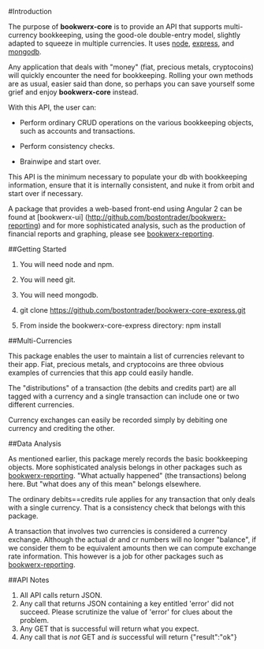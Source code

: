 #Introduction

The purpose of **bookwerx-core** is to provide an API that supports multi-currency
 bookkeeping, using the good-ole double-entry model, slightly adapted to squeeze 
 in multiple currencies.  It uses [node](https://nodejs.org), [express](http://expressjs.com/), and [mongodb](https://www.mongodb.com/).

Any application that deals with "money" (fiat, precious metals, cryptocoins) will
quickly encounter the need for bookkeeping.  Rolling your own methods are as usual,
 easier said than done, so perhaps  you can save yourself some grief and enjoy **bookwerx-core** instead.

With this API, the user can:

* Perform ordinary CRUD operations on the various bookkeeping objects,
such as accounts and transactions.

* Perform consistency checks.

* Brainwipe and start over.

This API is the minimum necessary to populate your db with bookkeeping information,
ensure that it is internally consistent, and nuke it from orbit and start over if necessary.

A package that provides a web-based front-end using Angular 2 can be found at [bookwerx-ui]
(http://github.com/bostontrader/bookwerx-reporting) and for more sophisticated analysis, 
such as the production of financial reports and graphing, please see 
 [bookwerx-reporting](http://github.com/bostontrader/bookwerx-reporting).



##Getting Started

1. You will need node and npm.

2. You will need git.

3. You will need mongodb.

4. git clone https://github.com/bostontrader/bookwerx-core-express.git

5. From inside the bookwerx-core-express directory: npm install


##Multi-Currencies

This package enables the user to maintain a list of currencies relevant to their app.
Fiat, precious metals, and cryptocoins are three obvious examples of currencies that
this app could easily handle.

The "distributions" of a transaction (the debits and credits part) are all tagged
with a currency and a single transaction can include one or two different
currencies.

Currency exchanges can easily be recorded simply by debiting one currency and
crediting the other.

##Data Analysis

As mentioned earlier, this package merely records the basic bookkeeping objects.
More sophisticated analysis belongs in other packages such as
[bookwerx-reporting](http://github.com/bostontrader/bookwerx-reporting).  "What actually happened" (the transactions) belong here.
But "what does any of this mean" belongs elsewhere.

The ordinary debits==credits rule applies for any transaction that only deals
 with a single currency.  That is a consistency check that belongs with this package.

A transaction that involves two currencies is considered a currency exchange.
Although the actual dr and cr numbers will no longer "balance", if we consider
them to be equivalent amounts then we can compute exchange rate information.
This however is a job for other packages such as [bookwerx-reporting](http://github.com/bostontrader/bookwerx-reporting).

##API Notes
1. All API calls return JSON.
2. Any call that returns JSON containing a key
entitled 'error' did not succeed.  Please scrutinize the
value of 'error' for clues about the problem.
3. Any GET that is successful will return what you expect.
4. Any call that is _not_ GET and _is_ successful will
return {"result":"ok"}
